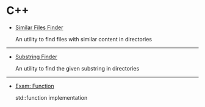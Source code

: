 # C++

+ [Similar Files Finder](https://github.com/nothingelsematters/SimilarFiles/tree/master/)

    An utility to find files with similar content in directories
***
+ [Substring Finder](https://github.com/nothingelsematters/SubstringFinder/tree/master/)

    An utility to find the given substring in directories
***
+ [Exam: Function](https://github.com/nothingelsematters/Function/tree/master/)

    std::function implementation
